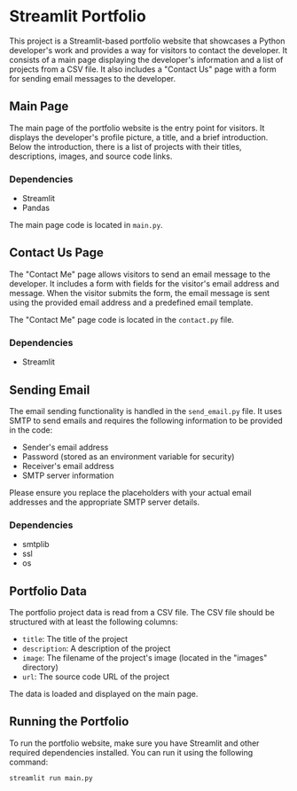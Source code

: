 # Streamlit Portfolio

This project is a Streamlit-based portfolio website that showcases a Python developer's work and provides a way for visitors to contact the developer. It consists of a main page displaying the developer's information and a list of projects from a CSV file. It also includes a "Contact Us" page with a form for sending email messages to the developer.

## Main Page
The main page of the portfolio website is the entry point for visitors. It displays the developer's profile picture, a title, and a brief introduction. Below the introduction, there is a list of projects with their titles, descriptions, images, and source code links.

### Dependencies
- Streamlit
- Pandas

The main page code is located in `main.py`.

## Contact Us Page
The "Contact Me" page allows visitors to send an email message to the developer. It includes a form with fields for the visitor's email address and message. When the visitor submits the form, the email message is sent using the provided email address and a predefined email template.

The "Contact Me" page code is located in the `contact.py` file.

### Dependencies
- Streamlit

## Sending Email
The email sending functionality is handled in the `send_email.py` file. It uses SMTP to send emails and requires the following information to be provided in the code:
- Sender's email address
- Password (stored as an environment variable for security)
- Receiver's email address
- SMTP server information

Please ensure you replace the placeholders with your actual email addresses and the appropriate SMTP server details.

### Dependencies
- smtplib
- ssl
- os

## Portfolio Data
The portfolio project data is read from a CSV file. The CSV file should be structured with at least the following columns:
- `title`: The title of the project
- `description`: A description of the project
- `image`: The filename of the project's image (located in the "images" directory)
- `url`: The source code URL of the project

The data is loaded and displayed on the main page.

## Running the Portfolio
To run the portfolio website, make sure you have Streamlit and other required dependencies installed. You can run it using the following command:

```bash
streamlit run main.py
